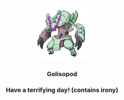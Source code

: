 <p align="center">
    <img src="https://raw.githubusercontent.com/PokeAPI/sprites/master/sprites/pokemon/768.png" width="150" height="150">
</p>
<h3 align="center"> <b>Golisopod</b></h3>
<h3 align="center">Have a terrifying day! (contains irony)</h3>
